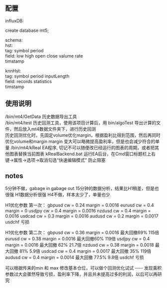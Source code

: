 ## 配置  
influxDB:   

create database mt5;  

schema:   
hst:  
tag: symbol period  
field: low high open close valume rate  
timstamp  

knnHst:  
tag: symbol period inputLength  
field: records statistics  
timstamp  

## 使用说明
/bin/mt4/GetData  历史数据导出工具  
/bin/mt4/test     历史回测工具，使用该项目计算后，用 bin/algoTest 导出计算的文件，然后放入mt4数据文件夹下，进行历史回测  
                    历史回测优化时，先固定volume优化margin，根据盈利比得到范围，然后再同时优化volume和margin
                    margin 变大可以略微提高盈利率，但是也会减少符合的单量
/bin/mt4/kReal    EA程序, 切记不可以随便改已经运行的图表的周期，或者把其他图表替换当前图表
kRealBackend.bat  运行EA后台，在Cmd窗口标题栏上右键->属性->选项->取消勾选“快速编辑模式" 防止阻塞

## notes
5分钟不做，gabage in gabage out
15分钟的数据分析，结果比H1稍差，但是也很强
H1数据分析很强
H4不做，样本太少了，单量也少

H1优化参数 第一次：
gbpusd  cw = 0.24 margin = 0.0016
eurusd cw = 0.4 margin = 0
usdjpy cw = 0.4 margin = 0.0016 
nzdusd cw = 0.4 margin = 0.0016
usdcad cw = 0.3 margin = 0.0016
audusd cw = 0.2 margin = 0.0017
usdchf 亏损

H1优化参数 第二次：
gbpusd  cw = 0.36 margin = 0.0016  最大回撤69%  115倍
eurusd cw = 0.38  margin = 0.0016 最大回撤60% 119倍
usdjpy cw = 0.4 margin = 0.0016  最大回撤 62%  21.7倍
nzdusd cw = 0.38 margin = 0.0018 最大回撤 81%  5.9倍
usdcad cw = 0.4 margin = 0.0017 最大回撤 35%  119倍
audusd cw = 0.4 margin = 0.0014 最大回撤  77.5% 9.8倍
usdchf 亏损


可以根据传来的min 和 max 修改基本仓位，可以做个回测优化试试 ---- 发现乘积参数过大会骤然导致亏损，盈利率下降，并且并未提高过多的利润，以后可以再研究